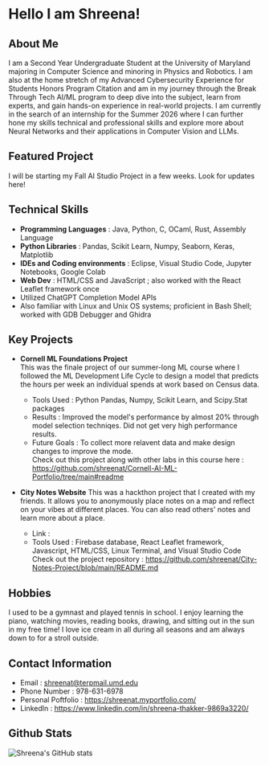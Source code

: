# Hello I am Shreena!

## About Me
I am a Second Year Undergraduate Student at the University of Maryland majoring in Computer Science and minoring in Physics and Robotics. I am also at the home stretch of my Advanced Cybersecurity Experience for Students Honors Program Citation and am in my journey through the Break Through Tech AI/ML program to deep dive into the subject, learn from experts, and gain hands-on experience in real-world projects. I am currently in the search of an internship for the Summer 2026 where I can further hone my skills technical and professional skills and explore more about Neural Networks and their applications in Computer Vision and LLMs.

## Featured Project
I will be starting my Fall AI Studio Project in a few weeks. Look for updates here!

## Technical Skills
- **Programming Languages** : Java, Python, C, OCaml, Rust, Assembly Language
- **Python Libraries** : Pandas, Scikit Learn, Numpy, Seaborn, Keras, Matplotlib
- **IDEs and Coding environments** : Eclipse, Visual Studio Code, Jupyter Notebooks, Google Colab
- **Web Dev** : HTML/CSS and JavaScript ; also worked with the React Leaflet framework once
- Utilized ChatGPT Completion Model APIs
- Also familiar with Linux and Unix OS systems; proficient in Bash Shell; worked with GDB Debugger and Ghidra

## Key Projects
- **Cornell ML Foundations Project**<br>
This was the finale project of our summer-long ML course where I followed the ML Development Life Cycle to design a model that predicts the hours per week an individual spends at work based on Census data.<br>
  - Tools Used : Python Pandas, Numpy, Scikit Learn, and Scipy.Stat packages<br>
  - Results : Improved the model's performance by almost 20% through model selection techniqes. Did not get very high performance results.<br>
  - Future Goals : To collect more relavent data and make design changes to improve the mode.<br>
Check out this project along with other labs in this course here : https://github.com/shreenat/Cornell-AI-ML-Portfolio/tree/main#readme <br>

- **City Notes Website**
  This was a hackthon project that I created with my friends. It allows you to anonymously place notes on a map and reflect on your vibes at different places. You can also read others' notes and learn more about a place.
    - Link :
    - Tools Used : Firebase database, React Leaflet framework, Javascript, HTML/CSS, Linux Terminal, and Visual Studio Code
Check out the project repository : https://github.com/shreenat/City-Notes-Project/blob/main/README.md <br>


## Hobbies
I used to be a gymnast and played tennis in school. I enjoy learning the piano, watching movies, reading books, drawing, and sitting out in the sun in my free time! I love ice cream in all during all seasons and am always down to for a stroll outside.
## Contact Information
- Email : shreenat@terpmail.umd.edu
- Phone Number : 978-631-6978
- Personal Poftfolio : https://shreenat.myportfolio.com/
- LinkedIn : https://www.linkedin.com/in/shreena-thakker-9869a3220/


## Github Stats
![Shreena's GitHub stats](https://github-readme-stats.vercel.app/api?username=shreenat&show_icons=true&theme=radical)
<!---
**shreenat/shreenat** is a ✨ _special_ ✨ repository because its `README.md` (this file) appears on your GitHub profile.

Here are some ideas to get you started:

- 🔭 I’m currently working on ...
- 🌱 I’m currently learning ...
- 👯 I’m looking to collaborate on ...
- 🤔 I’m looking for help with ...
- 💬 Ask me about ...
- 📫 How to reach me: ...
- 😄 Pronouns: ...
- ⚡ Fun fact: ...
- --->
